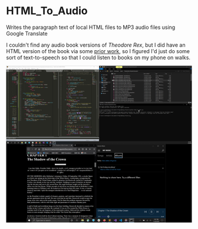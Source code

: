 # HTML_To_Audio

Writes the paragraph text of local HTML files to MP3 audio files using Google Translate

I couldn't find any audio book versions of _Theodore Rex_, but I did have an HTML version of the book via some [prior work](https://github.com/treatmesubj/Erenow-Book-DL), so I figured I'd just do some sort of text-to-speech so that I could listen to books on my phone on walks.

![alt text](https://github.com/treatmesubj/HTML_To_Audio/blob/main/Screenshot%20(10).png)
